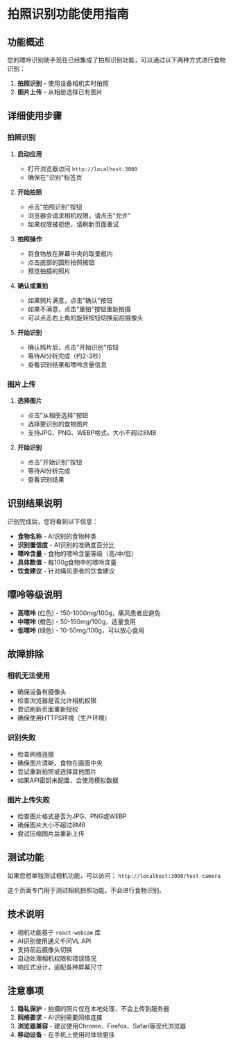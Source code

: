 # 拍照识别功能使用指南

## 功能概述

您的嘌呤识别助手现在已经集成了拍照识别功能，可以通过以下两种方式进行食物识别：

1. **拍照识别** - 使用设备相机实时拍照
2. **图片上传** - 从相册选择已有图片

## 详细使用步骤

### 拍照识别

1. **启动应用**
   - 打开浏览器访问 `http://localhost:3000`
   - 确保在"识别"标签页

2. **开始拍照**
   - 点击"拍照识别"按钮
   - 浏览器会请求相机权限，请点击"允许"
   - 如果权限被拒绝，请刷新页面重试

3. **拍照操作**
   - 将食物放在屏幕中央的取景框内
   - 点击底部的圆形拍照按钮
   - 预览拍摄的照片

4. **确认或重拍**
   - 如果照片满意，点击"确认"按钮
   - 如果不满意，点击"重拍"按钮重新拍摄
   - 可以点击右上角的旋转按钮切换前后摄像头

5. **开始识别**
   - 确认照片后，点击"开始识别"按钮
   - 等待AI分析完成（约2-3秒）
   - 查看识别结果和嘌呤含量信息

### 图片上传

1. **选择图片**
   - 点击"从相册选择"按钮
   - 选择要识别的食物图片
   - 支持JPG、PNG、WEBP格式，大小不超过8MB

2. **开始识别**
   - 点击"开始识别"按钮
   - 等待AI分析完成
   - 查看识别结果

## 识别结果说明

识别完成后，您将看到以下信息：

- **食物名称** - AI识别的食物种类
- **识别置信度** - AI识别的准确度百分比
- **嘌呤含量** - 食物的嘌呤含量等级（高/中/低）
- **具体数值** - 每100g食物中的嘌呤含量
- **饮食建议** - 针对痛风患者的饮食建议

## 嘌呤等级说明

- **高嘌呤** (红色) - 150-1000mg/100g，痛风患者应避免
- **中嘌呤** (橙色) - 50-150mg/100g，适量食用
- **低嘌呤** (绿色) - 10-50mg/100g，可以放心食用

## 故障排除

### 相机无法使用
- 确保设备有摄像头
- 检查浏览器是否允许相机权限
- 尝试刷新页面重新授权
- 确保使用HTTPS环境（生产环境）

### 识别失败
- 检查网络连接
- 确保图片清晰，食物在画面中央
- 尝试重新拍照或选择其他图片
- 如果API密钥未配置，会使用模拟数据

### 图片上传失败
- 检查图片格式是否为JPG、PNG或WEBP
- 确保图片大小不超过8MB
- 尝试压缩图片后重新上传

## 测试功能

如果您想单独测试相机功能，可以访问：
`http://localhost:3000/test-camera`

这个页面专门用于测试相机拍照功能，不会进行食物识别。

## 技术说明

- 相机功能基于 `react-webcam` 库
- AI识别使用通义千问VL API
- 支持前后摄像头切换
- 自动处理相机权限和错误情况
- 响应式设计，适配各种屏幕尺寸

## 注意事项

1. **隐私保护** - 拍摄的照片仅在本地处理，不会上传到服务器
2. **网络要求** - AI识别需要网络连接
3. **浏览器兼容** - 建议使用Chrome、Firefox、Safari等现代浏览器
4. **移动设备** - 在手机上使用时体验更佳 